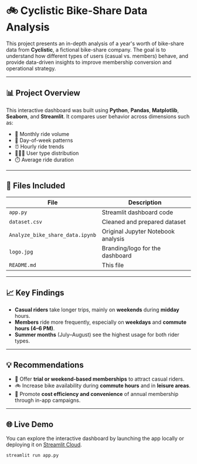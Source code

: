# 🚲 Cyclistic Bike-Share Data Analysis

This project presents an in-depth analysis of a year's worth of bike-share data from **Cyclistic**, a fictional bike-share company. The goal is to understand how different types of users (casual vs. members) behave, and provide data-driven insights to improve membership conversion and operational strategy.

---

## 📊 Project Overview

This interactive dashboard was built using **Python**, **Pandas**, **Matplotlib**, **Seaborn**, and **Streamlit**. It compares user behavior across dimensions such as:

- 📅 Monthly ride volume
- 📆 Day-of-week patterns
- ⏰ Hourly ride trends
- 🧑‍🤝‍🧑 User type distribution
- ⏱️ Average ride duration

---

## 📂 Files Included

| File | Description |
|------|-------------|
| `app.py` | Streamlit dashboard code |
| `dataset.csv` | Cleaned and prepared dataset |
| `Analyze_bike_share_data.ipynb` | Original Jupyter Notebook analysis |
| `logo.jpg` | Branding/logo for the dashboard |
| `README.md` | This file |

---

## 📈 Key Findings

- **Casual riders** take longer trips, mainly on **weekends** during **midday** hours.
- **Members** ride more frequently, especially on **weekdays** and **commute hours (4–6 PM)**.
- **Summer months** (July–August) see the highest usage for both rider types.

---

## 💡 Recommendations

- 🎯 Offer **trial or weekend-based memberships** to attract casual riders.
- 🚲 Increase bike availability during **commute hours** and in **leisure areas**.
- 📣 Promote **cost efficiency and convenience** of annual membership through in-app campaigns.

---

## 🌐 Live Demo

You can explore the interactive dashboard by launching the app locally or deploying it on [Streamlit Cloud](https://streamlit.io/).

```bash
streamlit run app.py
